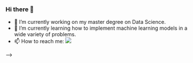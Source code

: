### Hi there 👋

- 🔭 I’m currently working on my master degree on Data Science.
- 🌱 I’m currently learning how to implement machine learning models in a wide variety of problems.
- 📫 How to reach me: 
[![](https://user-images.githubusercontent.com/127853800/225005652-f770441e-4236-480a-b414-14126a73dbf6.png)](https://www.linkedin.com/in/javier-l%C3%B3pez-mart%C3%ADnez-773977240/)

-->

